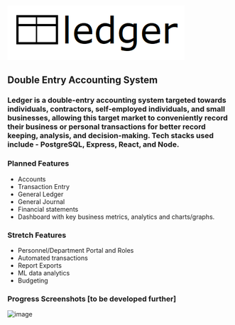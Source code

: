 <img src="https://github.com/rishadsanian/ledger/blob/main/logos/logowhite.png?raw=true " alt="Ledger"> 

## Double Entry Accounting System


### Ledger is a double-entry accounting system targeted towards individuals, contractors, self-employed individuals, and small businesses, allowing this target market to conveniently record their business or personal transactions  for better record keeping, analysis, and decision-making. Tech stacks used include - PostgreSQL, Express, React, and Node. 

### Planned Features

- Accounts
- Transaction Entry
- General Ledger
- General Journal
- Financial statements
- Dashboard with key business metrics, analytics and charts/graphs.

### Stretch Features
- Personnel/Department Portal and Roles
- Automated transactions
- Report Exports
- ML data analytics
- Budgeting 



### Progress Screenshots [to be developed further]

![image](https://github.com/rishadsanian/ledger/assets/77033627/bca4cadb-2f6e-458e-b34d-3bf401942d56)


